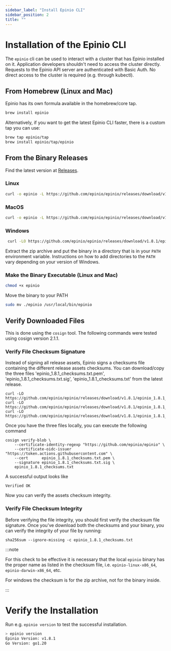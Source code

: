 ```yaml
---
sidebar_label: "Install Epinio CLI"
sidebar_position: 2
title: ""
---
```


# Installation of the Epinio CLI

The `epinio` cli can be used to interact with a cluster that has Epinio installed on it.
Application developers shouldn't need to access the cluster directly. Requests to
the Epinio API server are authenticated with Basic Auth. No direct access to the cluster
is required (e.g. through kubectl).

## From Homebrew (Linux and Mac)

Epinio has its own formula available in the homebrew/core tap.

```bash
brew install epinio
```

Alternatively, if you want to get the latest Epinio CLI faster, there is a custom tap you can use:
```bash
brew tap epinio/tap
brew install epinio/tap/epinio
```

## From the Binary Releases

Find the latest version at [Releases](https://github.com/epinio/epinio/releases).

### Linux

```bash
curl -o epinio -L https://github.com/epinio/epinio/releases/download/v1.8.1/epinio-linux-x86_64
```

### MacOS

```bash
curl -o epinio -L https://github.com/epinio/epinio/releases/download/v1.8.1/epinio-darwin-x86_64
```

### Windows

```bash
 curl -LO https://github.com/epinio/epinio/releases/download/v1.8.1/epinio-windows-x86_64.zip
```

Extract the zip archive and put the binary in a directory that is in your `PATH` environment variable. Instructions on how to add directories to the `PATH` vary depending on your version of Windows.

### Make the Binary Executable (Linux and Mac)

```bash
chmod +x epinio
```

Move the binary to your PATH

```bash
sudo mv ./epinio /usr/local/bin/epinio
```

## Verify Downloaded Files

This is done using the `cosign` tool.
The following commands were tested using cosign version 2.1.1.

### Verify File Checksum Signature

Instead of signing all release assets, Epinio signs a checksums file containing the different
release assets checksums. You can download/copy the three files 'epinio_1.8.1_checksums.txt.pem',
'epinio_1.8.1_checksums.txt.sig', 'epinio_1.8.1_checksums.txt' from the latest release.

```
curl -LO https://github.com/epinio/epinio/releases/download/v1.8.1/epinio_1.8.1_checksums.txt.pem
curl -LO https://github.com/epinio/epinio/releases/download/v1.8.1/epinio_1.8.1_checksums.txt.sig
curl -LO https://github.com/epinio/epinio/releases/download/v1.8.1/epinio_1.8.1_checksums.txt
```

Once you have the three files locally, you can execute the following command

```
cosign verify-blob \
	--certificate-identity-regexp "https://github.com/epinio/epinio" \
	--certificate-oidc-issuer "https://token.actions.githubusercontent.com" \
	--cert      epinio_1.8.1_checksums.txt.pem \
	--signature epinio_1.8.1_checksums.txt.sig \
	epinio_1.8.1_checksums.txt
```

A successful output looks like

```
Verified OK
```

Now you can verify the assets checksum integrity.

### Verify File Checksum Integrity

Before verifying the file integrity, you should first verify the checksum file signature. Once
you’ve download both the checksums and your binary, you can verify the integrity of your file by
running:

```
sha256sum --ignore-missing -c epinio_1.8.1_checksums.txt
```

:::note

For this check to be effective it is necessary that the local `epinio` binary has the proper name as
listed in the checksum file, i.e. `epinio-linux-x86_64`, `epinio-darwin-x86_64`, etc.

For windows the checksum is for the zip archive, not for the binary inside.

:::

# Verify the Installation

Run e.g. `epinio version` to test the successful installation.

```bash
> epinio version
Epinio Version: v1.8.1
Go Version: go1.20
```

